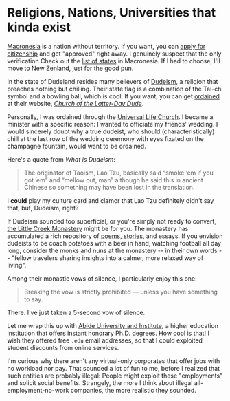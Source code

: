 # Religions, Nations, Universities that kinda exist

[Macronesia](https://macronesia.com) is a nation without territory. If you want, you can [apply for citizenship](https://macronesia.com/immigration/) and get "approved" right away. I genuinely suspect that the only verification Check out the [list of states](https://macronesia.com/states/) in Macronesia. If I had to choose, I'll move to New Zenland, just for the good pun.

In the state of Dudeland resides many believers of [Dudeism](https://en.wikipedia.org/wiki/Dudeism), a religion that preaches nothing but chilling. Their state flag is a combination of the Tai-chi symbol and a bowling ball, which is cool. If you want, you can get [ordained](https://dudeism.com/ordination/) at their website, [_Church of the Latter-Day Dude_](https://dudeism.com).

Personally, I was ordained through the [Universal Life Church](https://www.ulc.org). I became a minister with a specific reason: I wanted to officiate my friends' wedding. I would sincerely doubt why a true dudeist, who should (characteristically) chill at the last row of the wedding ceremony with eyes fixated on the champagne fountain, would want to be ordained.

Here's a quote from _What is Dudeism_:

> The originator of Taoism, Lao Tzu, basically said “smoke ’em if you got ’em” and “mellow out, man” although he said this in ancient Chinese so something may have been lost in the translation.

I **could** play my culture card and clamor that Lao Tzu definitely didn't say that, but, Dudeism, right?

If Dudeism sounded too superficial, or you're simply not ready to convert, [the Little Creek Monastery](https://www.littlecreekmonastery.com) might be for you. The monastery has accumulated a rich repository of [poems, stories](https://medium.com/river-mushin), and essays. If you envision dudeists to be coach potatoes with a beer in hand, watching football all day long, consider the monks and nuns at the monastery -- in their own words -- "fellow travelers sharing insights into a calmer, more relaxed way of living".

Among their monastic vows of silence, I particularly enjoy this one:

> Breaking the vow is strictly prohibited — unless you have something to say.

There. I've just taken a 5-second vow of silence.

Let me wrap this up with [Abide University and Institute](https://aui.me), a higher education institution that offers instant honorary Ph.D. degrees. How cool is that! I wish they offered free `.edu` email addresses, so that I could exploited student discounts from online services.

I'm curious why there aren't any virtual-only corporates that offer jobs with no workload nor pay. That sounded a lot of fun to me, before I realized that such entities are probably illegal: People might exploit these "employments" and solicit social benefits. Strangely, the more I think about illegal all-employment-no-work companies, the more realistic they sounded.
